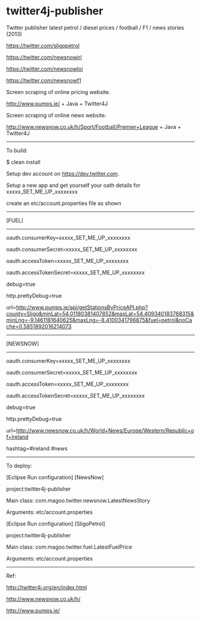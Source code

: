 # twitter4j-publisher 

Twitter publisher latest petrol / diesel prices / football / F1 / news stories (2013)

https://twitter.com/sligopetrol 

https://twitter.com/newsnowirl 

https://twitter.com/newsnowloi 

https://twitter.com/newsnowf1 

Screen scraping of online pricing website.

http://www.pumps.ie/ + Java + Twitter4J

Screen scraping of online news website.

http://www.newsnow.co.uk/h/Sport/Football/Premier+League + Java + Twitter4J

----------------------------------
To build:

$ clean install

Setup dev account on https://dev.twitter.com.

Setup a new app and get yourself your oath details for xxxxx_SET_ME_UP_xxxxxxxx

create an etc/account.properties file as shown

-----------------------------------------

[FUEL]

-----------------------------------------

oauth.consumerKey=xxxxx_SET_ME_UP_xxxxxxxx

oauth.consumerSecret=xxxxx_SET_ME_UP_xxxxxxxx

oauth.accessToken=xxxxx_SET_ME_UP_xxxxxxxx

oauth.accessTokenSecret=xxxxx_SET_ME_UP_xxxxxxxx

debug=true

http.prettyDebug=true

url=http://www.pumps.ie/api/getStationsByPriceAPI.php?county=Sligo&minLat=54.01180381407852&maxLat=54.409340183768315&minLng=-9.1461181640625&maxLng=-8.4100341796875&fuel=petrol&noCache=0.5851892016214073

-----------------------------------------

[NEWSNOW]

--------------------------------

oauth.consumerKey=xxxxx_SET_ME_UP_xxxxxxxx

oauth.consumerSecret=xxxxx_SET_ME_UP_xxxxxxxx

oauth.accessToken=xxxxx_SET_ME_UP_xxxxxxxx

oauth.accessTokenSecret=xxxxx_SET_ME_UP_xxxxxxxx

debug=true

http.prettyDebug=true

url=http://www.newsnow.co.uk/h/World+News/Europe/Western/Republic+of+Ireland

hashtag=#ireland #news

---------------------------------

To deploy:

[Eclipse Run configuration] [NewsNow]

project:twitter4j-publisher

Main class: com.magoo.twitter.newsnow.LatestNewsStory

Arguments: etc/account.properties


[Eclipse Run configuration] [SligoPetrol]

project:twitter4j-publisher

Main class: com.magoo.twitter.fuel.LatestFuelPrice

Arguments: etc/account.properties

-----------------------------------

Ref: 

http://twitter4j.org/en/index.html
 
http://www.newsnow.co.uk/h/

http://www.pumps.ie/
